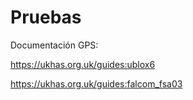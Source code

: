 # Pruebas



Documentación GPS:

https://ukhas.org.uk/guides:ublox6

https://ukhas.org.uk/guides:falcom_fsa03
